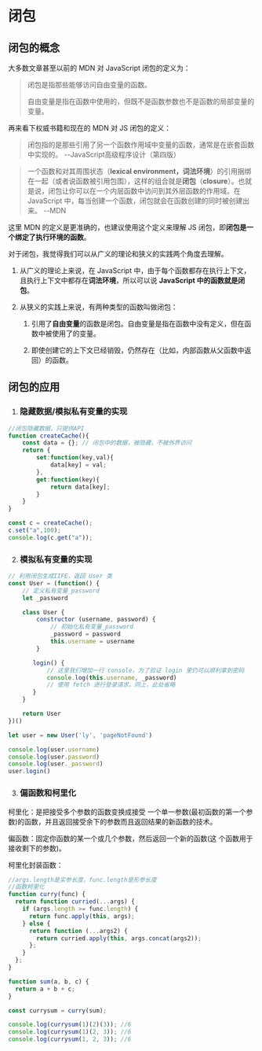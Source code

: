 # 闭包

## 闭包的概念

大多数文章甚至以前的 MDN 对 JavaScript 闭包的定义为：

> 闭包是指那些能够访问自由变量的函数。
>
> 自由变量是指在函数中使用的，但既不是函数参数也不是函数的局部变量的变量。

再来看下权威书籍和现在的 MDN 对 JS 闭包的定义：

> 闭包指的是那些引用了另一个函数作用域中变量的函数，通常是在嵌套函数中实现的。
> --JavaScript高级程序设计（第四版）

> 一个函数和对其周围状态（**lexical environment，词法环境**）的引用捆绑在一起（或者说函数被引用包围），这样的组合就是**闭包**（**closure**）。也就是说，闭包让你可以在一个内层函数中访问到其外层函数的作用域。在 JavaScript 中，每当创建一个函数，闭包就会在函数创建的同时被创建出来。
> --MDN

这里 MDN 的定义是更准确的，也建议使用这个定义来理解 JS 闭包，即**闭包是一个绑定了执行环境的函数**。

对于闭包，我觉得我们可以从广义的理论和狭义的实践两个角度去理解。

1. 从广义的理论上来说，在 JavaScript 中，由于每个函数都存在执行上下文，且执行上下文中都存在**词法环境**，所以可以说 **JavaScript 中的函数就是闭包**。

2. 从狭义的实践上来说，有两种类型的函数叫做闭包：

   1. 引用了**自由变量**的函数是闭包。自由变量是指在函数中没有定义，但在函数中被使用了的变量。

   2. 即使创建它的上下文已经销毁，仍然存在（比如，内部函数从父函数中返回）的函数。

## 闭包的应用

1. ### 隐藏数据/模拟私有变量的实现

```javascript
//闭包隐藏数据，只提供API
function createCache(){
    const data = {}; // 闭包中的数据，被隐藏，不被外界访问
    return {
        set:function(key,val){
            data[key] = val;
        },
        get:function(key){
            return data[key];
        }
    }
}

const c = createCache();
c.set("a",100);
console.log(c.get("a"));
```

2. ### 模拟私有变量的实现

```javascript
// 利用闭包生成IIFE，返回 User 类
const User = (function() {
    // 定义私有变量_password
    let _password

    class User {
        constructor (username, password) {
            // 初始化私有变量_password
            _password = password
            this.username = username
        }

       login() {
           // 这里我们增加一行 console，为了验证 login 里仍可以顺利拿到密码
           console.log(this.username, _password)
           // 使用 fetch 进行登录请求，同上，此处省略
       }
    }

    return User
})()

let user = new User('ly', 'pageNotFound')

console.log(user.username)
console.log(user.password)
console.log(user._password)
user.login()
```



3. ### 	偏函数和柯里化

柯里化：是把接受多个参数的函数变换成接受 一个单一参数(最初函数的第一个参数)的函数，并且返回接受余下的参数而且返回结果的新函数的技术。

偏函数：固定你函数的某一个或几个参数，然后返回一个新的函数(这 个函数用于接收剩下的参数)。

柯里化封装函数：

```javascript
//args.length是实参长度，func.length是形参长度
//函数柯里化
function curry(func) {
  return function curried(...args) {
    if (args.length >= func.length) {
      return func.apply(this, args);
    } else {
      return function (...args2) {
        return curried.apply(this, args.concat(args2));
      };
    }
  };
}

function sum(a, b, c) {
  return a + b + c;
}

const currysum = curry(sum);

console.log(currysum(1)(2)(3)); //6
console.log(currysum(1)(2, 3)); //6
console.log(currysum(1, 2, 3)); //6
```

